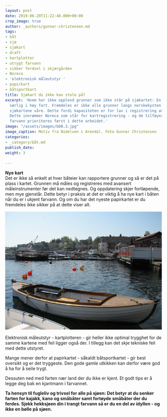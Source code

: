 ```yaml
---
layout: post
date: 2019-06-20T11:22:48.000+00:00
crop_image: true
author: _authors/gunnar-christensen.md
tags:
- båt
- sjø
- sjøkart
- draft
- kartplotter
- utrygt farvann
- sikker ferdsel i skjærgården
- Noreca
- 'elektronisk måleutstyr '
- papirkart
- båtsportkart
title: Sjøkart du ikke kan stole på?
excerpt: 'Hvem har ikke opplevd grunner som ikke står på sjøkartet: En farlig situasjon
  særlig i høy fart. Fremdeles er ikke alle grunner langs norskekysten på plass i
  sjøkartene våre. Dette fordi kapasiteten er for lav i registrering av norske farvann.
  Dette innrømmer Noreca som står for kartregistrering - og de tilføyer at trafikkert
  farvann prioriteres først i dette arbeidet.'
image: "/assets/images/b08.3.jpg"
image_caption: Motiv fra Nidelven i Arendal. Foto Gunnar Christensen
categories:
- _category/båt.md
publish_date: 
weight: 3

---
```

**Nye kart**  
Det er ikke så enkelt at hver båteier kan rapportere grunner og så er det på plass i kartet. Grunnen må måles og registreres med avansert måleinstrumenter før det kan nedtegnes. Og oppdatering skjer fortløpende, men mye gjenstår. Dette betyr i praksis at det er viktig å ha nye kart i båten når du er i ukjent farvann. Og om du har det nyeste papirkartet er du fremdeles ikke sikker på at dette viser alt.

![](/assets/images/mai-02.jpg)

Elektronisk måleutstyr - kartplotteren - gir heller ikke optimal trygghet for de samme kartene med feil ligger også der. I tillegg kan det skje tekniske feil med dette utstyret.

Mange mener derfor at papirkartet - såkaldt båtsportkartet - gir best oversikt og er det tryggeste. Den gode gamle utkikken kan derfor være god å ha for å seile trygt. 

Dessuten ned med farten nær land der du ikke er kjent. Et godt tips er å legge deg bak en kjantmann i farvannet.

**Ta hensyn til fugleliv og trivsel for alle på sjøen: Det betyr at du senker farten for kajakk, kano og småbåter samt fortøyde småbåter der du ferdes. Sjekk hekksjøen din i trangt farvann så er du en del av idyllen - og ikke en bølle på sjøen.**